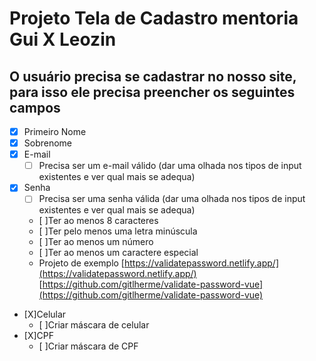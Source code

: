 # Projeto Tela de Cadastro mentoria Gui X Leozin

## O usuário precisa se cadastrar no nosso site, para isso ele precisa preencher os seguintes campos

- [x] Primeiro Nome
- [x] Sobrenome
- [x] E-mail
  - [ ] Precisa ser um e-mail válido (dar uma olhada nos tipos de input existentes e ver qual mais se adequa)
- [x] Senha
  - [ ] Precisa ser uma senha válida (dar uma olhada nos tipos de input existentes e ver qual mais se adequa)
  - [ ]Ter ao menos 8 caracteres
  - [ ]Ter pelo menos uma letra minúscula
  - [ ]Ter ao menos um número
  - [ ]Ter ao menos um caractere especial
  - Projeto de exemplo [https://validatepassword.netlify.app/](https://validatepassword.netlify.app/)
    [https://github.com/gitlherme/validate-password-vue](https://github.com/gitlherme/validate-password-vue)
- [X]Celular
  - [ ]Criar máscara de celular
- [X]CPF
  - [ ]Criar máscara de CPF

##
